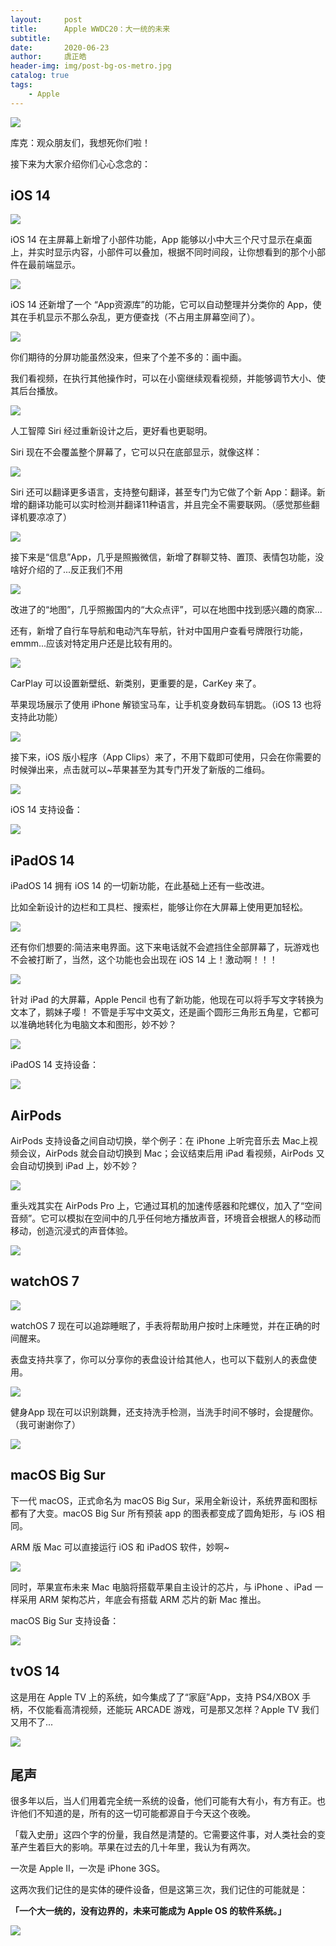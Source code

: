 ```yaml
---
layout:     post
title:      Apple WWDC20：大一统的未来 
subtitle:   
date:       2020-06-23 
author:     虞正皓
header-img: img/post-bg-os-metro.jpg
catalog: true 
tags:
    - Apple
---
```

![](https://tva1.sinaimg.cn/large/007S8ZIlly1gg3nxjaku2j30h509pdmr.jpg)

库克：观众朋友们，我想死你们啦！

接下来为大家介绍你们心心念念的：

## iOS 14

![](https://mmbiz.qpic.cn/sz_mmbiz_png/Mw7K2Yabg4Lmq1Ln1gicfHbLP3F0OJnVrpbwQ8hgicbGAdSkJg8hvRIIdUpaSrbWdkB1RkzRHWZEr8ciasGnvWWHQ/640?wx_fmt=png&wxfrom=5&wx_lazy=1&wx_co=1)

iOS 14 在主屏幕上新增了小部件功能，App 能够以小中大三个尺寸显示在桌面上，并实时显示内容，小部件可以叠加，根据不同时间段，让你想看到的那个小部件在最前端显示。

![](https://mmbiz.qpic.cn/sz_mmbiz_jpg/Mw7K2Yabg4Lmq1Ln1gicfHbLP3F0OJnVrLhiaiaf13LBShXfhaB4Ld0eyJcxTzb9sl90c1C4RAMqpwT9s9pkNWWQw/640?wx_fmt=jpeg&wxfrom=5&wx_lazy=1&wx_co=1)

iOS 14 还新增了一个 “App资源库”的功能，它可以自动整理并分类你的 App，使其在手机显示不那么杂乱，更方便查找（不占用主屏幕空间了）。

![](https://mmbiz.qpic.cn/sz_mmbiz_png/Mw7K2Yabg4Lmq1Ln1gicfHbLP3F0OJnVrRWHBYXicP3aVXcZ0U3gzsJj6QibbJv5NK6TB8LOibJibcJSSLZWUwWRmGg/640?wx_fmt=png&wxfrom=5&wx_lazy=1&wx_co=1)

你们期待的分屏功能虽然没来，但来了个差不多的：画中画。

我们看视频，在执行其他操作时，可以在小窗继续观看视频，并能够调节大小、使其后台播放。

![](https://mmbiz.qpic.cn/sz_mmbiz_png/Mw7K2Yabg4Lmq1Ln1gicfHbLP3F0OJnVrRrCKdRvtTzeb698gX1AKW21ENibT2BGWZAwYudBmaicypRHa8w1jnicyg/640?wx_fmt=png&wxfrom=5&wx_lazy=1&wx_co=1)

人工智障 Siri 经过重新设计之后，更好看也更聪明。

Siri 现在不会覆盖整个屏幕了，它可以只在底部显示，就像这样：

![](https://mmbiz.qpic.cn/sz_mmbiz_png/Mw7K2Yabg4Lmq1Ln1gicfHbLP3F0OJnVr39umQ0g2vvwpRjaV5VTreWAzIahcnbRAniaonoRibAefXwVuOYs0CIYQ/640?wx_fmt=png&wxfrom=5&wx_lazy=1&wx_co=1)

Siri 还可以翻译更多语言，支持整句翻译，甚至专门为它做了个新 App：翻译。新增的翻译功能可以实时检测并翻译11种语言，并且完全不需要联网。（感觉那些翻译机要凉凉了）

![](https://mmbiz.qpic.cn/sz_mmbiz_png/Mw7K2Yabg4Lmq1Ln1gicfHbLP3F0OJnVrOaLWqF9tftG1Ldl7xh3Bc8R0zksibiaUrAMc4MiavTIkRQibsZ9dOk541A/640?wx_fmt=png&wxfrom=5&wx_lazy=1&wx_co=1)

接下来是“信息”App，几乎是照搬微信，新增了群聊艾特、置顶、表情包功能，没啥好介绍的了...反正我们不用

![](https://mmbiz.qpic.cn/sz_mmbiz_png/Mw7K2Yabg4Lmq1Ln1gicfHbLP3F0OJnVrZ7eo4ibH58bibiaicjKBE1PrnmzCDeXVqcerk9cBOQFyW5mRDlBA4bCYpw/640?wx_fmt=png&wxfrom=5&wx_lazy=1&wx_co=1)

改进了的“地图”，几乎照搬国内的“大众点评”，可以在地图中找到感兴趣的商家...

还有，新增了自行车导航和电动汽车导航，针对中国用户查看号牌限行功能，emmm...应该对特定用户还是比较有用的。

![](https://mmbiz.qpic.cn/sz_mmbiz_png/Mw7K2Yabg4Lmq1Ln1gicfHbLP3F0OJnVrTJV7I8mU9y5SBm0oFs7wZ4IrxxvnVpGSVB7QWpBxdtOuCibVXHIEtZA/640?wx_fmt=png&wxfrom=5&wx_lazy=1&wx_co=1)

CarPlay 可以设置新壁纸、新类别，更重要的是，CarKey 来了。

苹果现场展示了使用 iPhone 解锁宝马车，让手机变身数码车钥匙。（iOS 13 也将支持此功能）

![](https://mmbiz.qpic.cn/sz_mmbiz_png/Mw7K2Yabg4Lmq1Ln1gicfHbLP3F0OJnVr7BYv48G7iaYedYic9pqpcTNkLU3wJrmuicI2qmbfX3UUO3sPoLiao95ypw/640?wx_fmt=png&wxfrom=5&wx_lazy=1&wx_co=1)

接下来，iOS 版小程序（App Clips）来了，不用下载即可使用，只会在你需要的时候弹出来，点击就可以~苹果甚至为其专门开发了新版的二维码。

![](https://mmbiz.qpic.cn/sz_mmbiz_png/Mw7K2Yabg4Lmq1Ln1gicfHbLP3F0OJnVrAXJcwUc9cFqNbNffXOPmFgShzSic9e1IXzicia4uShpFkegjPnCATAeEw/640?wx_fmt=png&wxfrom=5&wx_lazy=1&wx_co=1)

iOS 14 支持设备：

![](https://mmbiz.qpic.cn/sz_mmbiz_jpg/Mw7K2Yabg4Lmq1Ln1gicfHbLP3F0OJnVrFibhGfTUEjr2nXQmqbMI3D6bdnnIculr9or1o0mrKdy8XyJx00o4qMg/640?wx_fmt=jpeg&wxfrom=5&wx_lazy=1&wx_co=1)

## iPadOS 14

iPadOS 14 拥有 iOS 14 的一切新功能，在此基础上还有一些改进。

比如全新设计的边栏和工具栏、搜索栏，能够让你在大屏幕上使用更加轻松。

![](https://mmbiz.qpic.cn/sz_mmbiz_png/Mw7K2Yabg4Lmq1Ln1gicfHbLP3F0OJnVr9WicmKiaRB3m8mEnAhDvW7RCJGXLJCfu85MdbltgqicLMsItGYibibWAYFg/640?wx_fmt=png&wxfrom=5&wx_lazy=1&wx_co=1)

还有你们想要的:简洁来电界面。这下来电话就不会遮挡住全部屏幕了，玩游戏也不会被打断了，当然，这个功能也会出现在 iOS 14 上！激动啊！！！

![](https://mmbiz.qpic.cn/sz_mmbiz_png/Mw7K2Yabg4Lmq1Ln1gicfHbLP3F0OJnVr5zficCVxb8BRyMh3LrCMhQy6iadyHAJ75pvnciaYICDfkLibcgCgjWCUeQ/640?wx_fmt=png&wxfrom=5&wx_lazy=1&wx_co=1)

针对 iPad 的大屏幕，Apple Pencil 也有了新功能，他现在可以将手写文字转换为文本了，鹅妹子嘤！
不管是手写中文英文，还是画个圆形三角形五角星，它都可以准确地转化为电脑文本和图形，妙不妙？

![](https://mmbiz.qpic.cn/sz_mmbiz_png/Mw7K2Yabg4Lmq1Ln1gicfHbLP3F0OJnVr0dmXuFu6w7LNnEB1u9VXZOhAQ06AbHs0x5WRJJibYWv1JbjzMicd9cuQ/640?wx_fmt=png&wxfrom=5&wx_lazy=1&wx_co=1)

iPadOS 14 支持设备：

![](https://mmbiz.qpic.cn/sz_mmbiz_jpg/Mw7K2Yabg4Lmq1Ln1gicfHbLP3F0OJnVrvqa4FPap7ewGIAmI2TyFgNnxPB4guHMdpqvVY5lgMiaXEcfleA4QRFg/640?wx_fmt=jpeg&wxfrom=5&wx_lazy=1&wx_co=1)

## AirPods

AirPods 支持设备之间自动切换，举个例子：在 iPhone 上听完音乐去 Mac上视频会议，AirPods 就会自动切换到 Mac；会议结束后用 iPad 看视频，AirPods 又会自动切换到 iPad 上，妙不妙？

![](https://mmbiz.qpic.cn/sz_mmbiz_png/Mw7K2Yabg4Lmq1Ln1gicfHbLP3F0OJnVrdC56iaHjTpX6rz4ibrWY9QM5GajCwjjHOBmFRNTYTUN5iblVJ7VFsibJlQ/640?wx_fmt=png&wxfrom=5&wx_lazy=1&wx_co=1)

重头戏其实在 AirPods Pro 上，它通过耳机的加速传感器和陀螺仪，加入了“空间音频”。它可以模拟在空间中的几乎任何地方播放声音，环境音会根据人的移动而移动，创造沉浸式的声音体验。

![](https://mmbiz.qpic.cn/sz_mmbiz_png/Mw7K2Yabg4Lmq1Ln1gicfHbLP3F0OJnVru6CQZfXZtHsymZa7lrOBuF2Xj4lvA9yB9ObcbrROj74NpvweliaGQdw/640?wx_fmt=png&wxfrom=5&wx_lazy=1&wx_co=1)

## watchOS 7

![](https://mmbiz.qpic.cn/sz_mmbiz_png/Mw7K2Yabg4Lmq1Ln1gicfHbLP3F0OJnVrfwA73uYKFBcLMVpwQqTrsSK7AdzgHCyGXRMK9smLMJic36rdlakcCoA/640?wx_fmt=png&wxfrom=5&wx_lazy=1&wx_co=1)

watchOS 7 现在可以追踪睡眠了，手表将帮助用户按时上床睡觉，并在正确的时间醒来。

表盘支持共享了，你可以分享你的表盘设计给其他人，也可以下载别人的表盘使用。

![](https://mmbiz.qpic.cn/sz_mmbiz_jpg/Mw7K2Yabg4Lmq1Ln1gicfHbLP3F0OJnVrtBjKISrtdNOEz90s735eGBIibK1PiaAG18KG7ouueWVuDHCSIQ2SRzTw/640?wx_fmt=jpeg&wxfrom=5&wx_lazy=1&wx_co=1)

健身App 现在可以识别跳舞，还支持洗手检测，当洗手时间不够时，会提醒你。（我可谢谢你了）

![](https://mmbiz.qpic.cn/sz_mmbiz_png/Mw7K2Yabg4Lmq1Ln1gicfHbLP3F0OJnVrEZvhGT6Eta5jBFsmM0p6ZibOCxnhlIkB4fA2ObHYA1lvCrWodlwz3KA/640?wx_fmt=png&wxfrom=5&wx_lazy=1&wx_co=1)

## macOS Big Sur

下一代 macOS，正式命名为 macOS Big Sur，采用全新设计，系统界面和图标都有了大变。macOS Big Sur 所有预装 app 的图表都变成了圆角矩形，与 iOS 相同。

ARM 版 Mac 可以直接运行 iOS 和 iPadOS 软件，妙啊~

![](https://mmbiz.qpic.cn/sz_mmbiz_png/Mw7K2Yabg4Lmq1Ln1gicfHbLP3F0OJnVrJHnP2mLKFJLoDIB4f2MNHSkibXAZjOhMFqWWv7B0mTer8FgDzMXs3jA/640?wx_fmt=png&wxfrom=5&wx_lazy=1&wx_co=1)

同时，苹果宣布未来 Mac 电脑将搭载苹果自主设计的芯片，与 iPhone 、iPad 一样采用 ARM 架构芯片，年底会有搭载 ARM 芯片的新 Mac 推出。

macOS Big Sur 支持设备：

![](https://mmbiz.qpic.cn/sz_mmbiz_jpg/Mw7K2Yabg4Lmq1Ln1gicfHbLP3F0OJnVrVcWA82NPBnpRl56cuOfm7zoFVJJBXV2ymfOcyEdNZFkGSxsCCPoRAw/640?wx_fmt=jpeg&wxfrom=5&wx_lazy=1&wx_co=1)

## tvOS 14

这是用在 Apple TV 上的系统，如今集成了了“家庭”App，支持 PS4/XBOX 手柄，不仅能看高清视频，还能玩 ARCADE 游戏，可是那又怎样？Apple TV 我们又用不了...

![](https://mmbiz.qpic.cn/sz_mmbiz_png/Mw7K2Yabg4Lmq1Ln1gicfHbLP3F0OJnVrFjmOzSNrdZPzMQcw1t57phdShcl6VibicaAFfLzELz9ncJebUm4L4g8A/640?wx_fmt=png&wxfrom=5&wx_lazy=1&wx_co=1)

## 尾声


很多年以后，当人们用着完全统一系统的设备，他们可能有大有小，有方有正。也许他们不知道的是，所有的这一切可能都源自于今天这个夜晚。 

「载入史册」这四个字的份量，我自然是清楚的。它需要这件事，对人类社会的变革产生着巨大的影响。苹果在过去的几十年里，我认为有两次。 

一次是 Apple II，一次是 iPhone 3GS。 

这两次我们记住的是实体的硬件设备，但是这第三次，我们记住的可能就是： 

**「一个大一统的，没有边界的，未来可能成为 Apple OS 的软件系统。」**

![](https://tva1.sinaimg.cn/large/007S8ZIlly1gg3od64dirj30h50c8aql.jpg)






